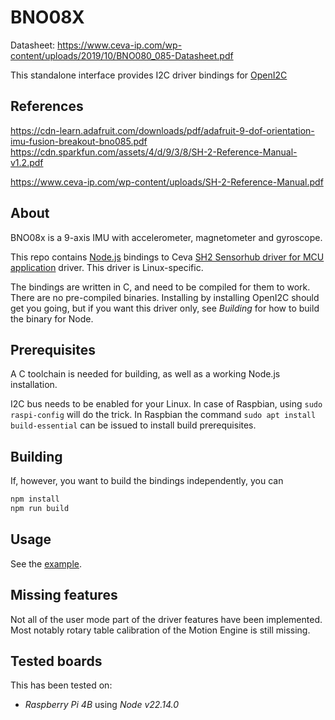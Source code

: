 # BNO08X
Datasheet:
https://www.ceva-ip.com/wp-content/uploads/2019/10/BNO080_085-Datasheet.pdf


This standalone interface provides I2C driver bindings for
[OpenI2C](https://github.com/ExpeditionExploration/openi2c)


## References

https://cdn-learn.adafruit.com/downloads/pdf/adafruit-9-dof-orientation-imu-fusion-breakout-bno085.pdf
https://cdn.sparkfun.com/assets/4/d/9/3/8/SH-2-Reference-Manual-v1.2.pdf

https://www.ceva-ip.com/wp-content/uploads/SH-2-Reference-Manual.pdf


## About

BNO08x is a 9-axis IMU with accelerometer, magnetometer and gyroscope.

This repo contains [Node.js](https://nodejs.org/en) bindings to Ceva [SH2 Sensorhub driver for MCU application](https://github.com/ceva-dsp/sh2) driver.
This driver is Linux-specific. 

The bindings are written in C, and need to be compiled for them to work. There
are no pre-compiled binaries. Installing by installing OpenI2C should get you
going, but if you want this driver only, see *Building* for how to build the
binary for Node.


## Prerequisites

A C toolchain is needed for building, as well as a working Node.js installation.

I2C bus needs to be enabled for your Linux. In case of Raspbian, using
`sudo raspi-config` will do the trick. In Raspbian the command `sudo apt install build-essential` can be issued to install build prerequisites.


## Building

If, however, you want to build the bindings independently, you can

```bash
npm install
npm run build
```


## Usage

See the [example](./src/example.ts).


## Missing features

Not all of the user mode part of the driver features have been implemented.
Most notably rotary table calibration of the Motion Engine is still missing.


## Tested boards

This has been tested on:
- *Raspberry Pi 4B* using *Node v22.14.0*

